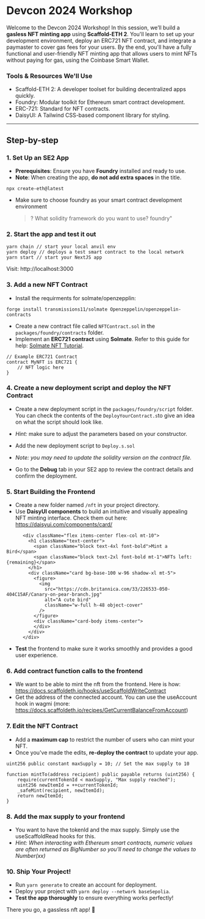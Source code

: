 # Devcon 2024 Workshop

Welcome to the Devcon 2024 Workshop! In this session, we’ll build a **gasless NFT minting app** using **Scaffold-ETH 2**. You'll learn to set up your development environment, deploy an ERC721 NFT contract, and integrate a paymaster to cover gas fees for your users. By the end, you'll have a fully functional and user-friendly NFT minting app that allows users to mint NFTs without paying for gas, using the Coinbase Smart Wallet.

### Tools & Resources We'll Use

- Scaffold-ETH 2: A developer toolset for building decentralized apps quickly.
- Foundry: Modular toolkit for Ethereum smart contract development.
- ERC-721: Standard for NFT contracts.
- DaisyUI: A Tailwind CSS-based component library for styling.

---

## Step-by-step

### 1. Set Up an SE2 App

- **Prerequisites**: Ensure you have **Foundry** installed and ready to use.
- **Note**: When creating the app, **do not add extra spaces** in the title.

```
npx create-eth@latest
```

- Make sure to choose foundry as your smart contract development environment

  > ? What solidity framework do you want to use? foundry"

### 2. Start the app and test it out

```
yarn chain // start your local anvil env
yarn deploy // deploys a test smart contract to the local network
yarn start // start your NextJS app
```

Visit: http://localhost:3000

### 3. Add a new NFT Contract

- Install the requirments for solmate/openzepplin:

`forge install transmissions11/solmate Openzeppelin/openzeppelin-contracts`

- Create a new contract file called `NFTContract.sol` in the `packages/foundry/contracts` folder.
- Implement an **ERC721 contract** using **Solmate**. Refer to this guide for help: [Solmate NFT Tutorial](https://book.getfoundry.sh/tutorials/solmate-nft).

```
// Example ERC721 Contract
contract MyNFT is ERC721 {
    // NFT logic here
}
```

### 4. Create a new deployment script and deploy the NFT Contract

- Create a new deployment script in the `packages/foundry/script` folder. You can check the contents of the `DeployYourContract.s`to give an idea on what the script should look like.
- _Hint:_ make sure to adjust the parameters based on your constructor.

- Add the new deployment script to `Deploy.s.sol`
- _Note: you may need to update the solidity version on the contract file._

- Go to the **Debug** tab in your SE2 app to review the contract details and confirm the deployment.

### 5. Start Building the Frontend

- Create a new folder named `/nft` in your project directory.
- Use **DaisyUI components** to build an intuitive and visually appealing NFT minting interface. Check them out here: https://daisyui.com/components/card/

```
      <div className="flex items-center flex-col mt-10">
        <h1 className="text-center">
          <span className="block text-4xl font-bold">Mint a Bird</span>
          <span className="block text-2xl font-bold mt-1">NFTs left: {remaining}</span>
        </h1>
        <div className="card bg-base-100 w-96 shadow-xl mt-5">
          <figure>
            <img
              src="https://cdn.britannica.com/33/226533-050-404C15AF/Canary-on-pear-branch.jpg"
              alt="A cute bird"
              className="w-full h-48 object-cover"
            />
          </figure>
          <div className="card-body items-center">
          </div>
        </div>
      </div>
```

- **Test** the frontend to make sure it works smoothly and provides a good user experience.

### 6. Add contract function calls to the frontend

- We want to be able to mint the nft from the frontend. Here is how: https://docs.scaffoldeth.io/hooks/useScaffoldWriteContract
- Get the address of the connected account. You can use the useAccount hook in wagmi (more: https://docs.scaffoldeth.io/recipes/GetCurrentBalanceFromAccount)

### 7. Edit the NFT Contract

- Add a **maximum cap** to restrict the number of users who can mint your NFT.
- Once you've made the edits, **re-deploy the contract** to update your app.

```
uint256 public constant maxSupply = 10; // Set the max supply to 10

function mintTo(address recipient) public payable returns (uint256) {
    require(currentTokenId < maxSupply, "Max supply reached");
    uint256 newItemId = ++currentTokenId;
    _safeMint(recipient, newItemId);
    return newItemId;
}
```

### 8. Add the max supply to your frontend

- You want to have the tokenId and the max supply. Simply use the useScaffoldRead hooks for this.
- _Hint: When interacting with Ethereum smart contracts, numeric values are often returned as BigNumber so you'll need to change the values to Number(xx)_

### 10. Ship Your Project!

- Run `yarn generate` to create an account for deployment.
- Deploy your project with `yarn deploy --network baseSepolia`.
- **Test the app thoroughly** to ensure everything works perfectly!

There you go, a gassless nft app! 🚀

